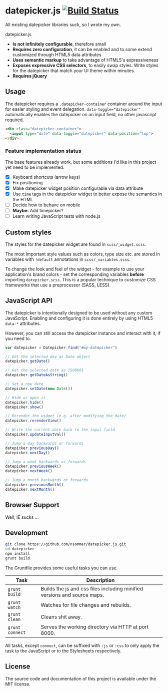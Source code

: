 # datepicker.js [![Build Status](https://travis-ci.com/nsommer/datepicker.js.svg?token=9wV4WzAqZguZ8pXfLL8k&branch=master)](https://travis-ci.com/nsommer/datepicker.js)

All existing datepicker libraries suck, so I wrote my own.

datepicker.js

* **Is not infinitely configurable**, therefore small
* **Requires zero configuration**, it can be enabled and to some extend customized through HTML5 data attributes
* **Uses semantic markup** to take advantage of HTML5's expressiveness
* **Exposes expressive CSS selectors**, to easily swap styles. Write styles for the datepicker that match your UI theme within minutes.
* **Requires jQuery**

## Usage

The datepicker requires a `.datepicker-container` container around the input for easier styling and event delegation. `data-toggle="datepicker"` automatically enables the datepicker on an input field, no other javascript required.

```html
<div class="datepicker-container">
  <input type="date" data-toggle="datepicker" data-position="top">
</div>
```

### Feature implementation status

The base features already work, but some additions I'd like in this project yet need to be implemented.

- [x] Keyboard shortcuts (arrow keys)
- [x] Fix positioning
- [x] Make datepicker widget position configurable via data attribute
- [x] Use `time` tags in the datepicker widget to better expose the semantics in the HTML
- [ ] Decide how to behave on mobile
- [ ] **Maybe:** Add timepicker?
- [ ] Learn writing JavaScript tests with node.js

## Custom styles

The styles for the datepicker widget are found in `scss/_widget.scss`.

The most important style values such as colors, type size etc. are stored in variables with `!default` annotations in `scss/_variables.scss`.

To change the look and feel of the widget - for example to use your application's brand colors - set the corresponding variables **before** importing `datepicker.scss`. This is a popular technique to customize CSS frameworks that use a preprocessor (SASS, LESS).

## JavaScript API

The datepicker is intentionally designed to be used without any custom JavaScript. Enabling and configuring it is done entirely by using HTML5 `data-*` attributes.

However, you can still access the datepicker instance and interact with it, if you need to.

```javascript
var datepicker = Datepicker.find("#my-datepicker")

// Get the selected day as Date object
datepicker.getDate()

// Get the selected date as ISO8601
datepicker.getDateAsString()

// Set a new date
datepicker.setDate(new Date())

// Hide or open it
datepicker.hide()
datepicker.show()

// Rerender the widget (e.g. after modifying the date)
datepicker.rerenderView()

// Write the current date back to the input field
datepicker.updateInputVal()

// Jump a day backwards or forwards
datepicker.previousDay()
datepicker.nextDay()

// Jump a week backwards or forwards
datepicker.previousWeek()
datepicker.nextWeek()

// Jump a month backwards or forwards
datepicker.previousMonth()
datepicker.nextMonth()
```

## Browser Support

Well, IE sucks ...

## Development

```bash
git clone https://github.com/nsommer/datepicker.js.git
cd datepicker
npm install
grunt build
```

The Gruntfile provides some useful tasks you can use.

| Task | Description |
|------|-------------|
| `grunt build` | Builds the js and css files including minified versions and source maps. |
| `grunt watch` | Watches for file changes and rebuilds. |
| `grunt clean` | Cleans shit away. |
| `grunt connect` | Serves the working directory via HTTP at port 8000. |

All tasks, except `connect`, can be suffixed with `:js` or `:css` to only apply the task to the JavaScript or to the Stylesheets respectively.

## License

The source code and documentation of this project is available under the MIT license.
